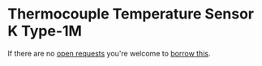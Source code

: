# Thermocouple Temperature Sensor K Type-1M
If there are no [open requests](../../../../issues?q=is%3Aissue+is%3Aopen+%22Thermocouple+Temperature+Sensor+K+Type-1M%22+in%3Atitle) you're welcome to [borrow this](../../../../issues/new?title=Borrow+request+for+Thermocouple+Temperature+Sensor+K+Type-1M&body=1+piece+of+%5Bthis%5D%28..%2Fblob%2Fmain%2F.%2FParts%2FProbes%2FThermocouple_Temperature_Sensor_K_Type-1M.md%29+for+~2+weeks.).